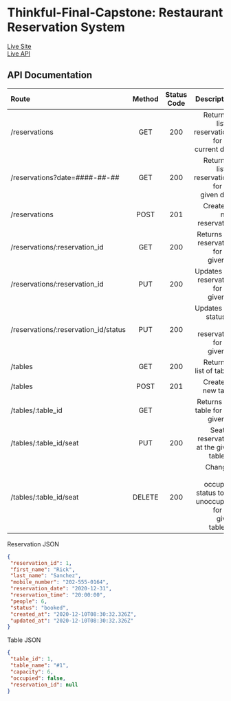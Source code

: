 # Thinkful-Final-Capstone: Restaurant Reservation System

[Live Site](https://front-end-tcouncil.vercel.app "Restaurant Reservation System")  
[Live API](https://back-end-tcouncil.vercel.app "Restaurant Reservation System API")

## API Documentation

| Route       | Method      | Status Code | Description   |
| :---        |    :----:   |     :----:   |        ---: |
| /reservations      | GET   | 200  | Returns a list of reservations for the current date |
| /reservations?date=####-##-##      | GET |  200    | Returns a list of reservations for the given date |
| /reservations      | POST  | 201    | Creates a new reservation |
| /reservations/:reservation_id      | GET  | 200     | Returns the reservation for the given ID |
| /reservations/:reservation_id      | PUT  | 200     | Updates the reservation for the given ID |
| /reservations/:reservation_id/status      | PUT  | 200     | Updates the status of the reservation for the given ID |
| /tables   | GET  | 200      | Returns a list of tables     |
| /tables   | POST  | 201      | Creates a new table     |
| /tables/:table_id   | GET   |      | Returns the table for the given ID     |
| /tables/:table_id/seat   | PUT | 200      | Seats a reservation at the given table_id     |
| /tables/:table_id/seat   | DELETE  | 200      | Changes the occupied status to be unoccupied for the given table_id     |


 Reservation JSON
 ```json
{
  "reservation_id": 1,
  "first_name": "Rick",
  "last_name": "Sanchez",
  "mobile_number": "202-555-0164",
  "reservation_date": "2020-12-31",
  "reservation_time": "20:00:00",
  "people": 6,
  "status": "booked",
  "created_at": "2020-12-10T08:30:32.326Z",
  "updated_at": "2020-12-10T08:30:32.326Z"
}
```

Table JSON
 ```json
{
  "table_id": 1,
  "table_name": "#1",
  "capacity": 6,
  "occupied": false,
  "reservation_id": null
}
```
